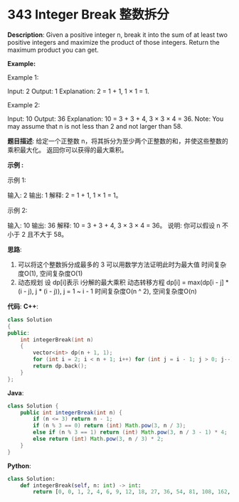 # 343 Integer Break 整数拆分

__Description__:
Given a positive integer n, break it into the sum of at least two positive integers and maximize the product of those integers. Return the maximum product you can get.

__Example:__

Example 1:

Input: 2
Output: 1
Explanation: 2 = 1 + 1, 1 × 1 = 1.

Example 2:

Input: 10
Output: 36
Explanation: 10 = 3 + 3 + 4, 3 × 3 × 4 = 36.
Note: You may assume that n is not less than 2 and not larger than 58.

__题目描述__:
给定一个正整数 n，将其拆分为至少两个正整数的和，并使这些整数的乘积最大化。 返回你可以获得的最大乘积。

__示例 :__

示例 1:

输入: 2
输出: 1
解释: 2 = 1 + 1, 1 × 1 = 1。

示例 2:

输入: 10
输出: 36
解释: 10 = 3 + 3 + 4, 3 × 3 × 4 = 36。
说明: 你可以假设 n 不小于 2 且不大于 58。

__思路__:

1. 可以将这个整数拆分成最多的 3
可以用数学方法证明此时为最大值
时间复杂度O(1), 空间复杂度O(1)
2. 动态规划
设 dp[i]表示 i分解的最大乘积
动态转移方程 dp[i] = max(dp[i - j] \* (i - j), j \* (i - j)), j = 1 ~ i - 1
时间复杂度O(n ^ 2), 空间复杂度O(n)

__代码__:
__C++__:

```C++
class Solution 
{
public:
    int integerBreak(int n) 
    {
        vector<int> dp(n + 1, 1);
        for (int i = 2; i < n + 1; i++) for (int j = i - 1; j > 0; j--) dp[i] = max({dp[i], dp[j] * (i - j), j * (i - j)});
        return dp.back();
    }
};
```

__Java__:

```Java
class Solution {
    public int integerBreak(int n) {
        if (n <= 3) return n - 1;
        if (n % 3 == 0) return (int) Math.pow(3, n / 3);
        else if (n % 3 == 1) return (int) Math.pow(3, n / 3 - 1) * 4;
        else return (int) Math.pow(3, n / 3) * 2;
    }
}
```

__Python__:

```Python
class Solution:
    def integerBreak(self, n: int) -> int:
        return [0, 0, 1, 2, 4, 6, 9, 12, 18, 27, 36, 54, 81, 108, 162, 243, 324, 486, 729, 972, 1458, 2187, 2916, 4374, 6561, 8748, 13122, 19683, 26244, 39366, 59049, 78732, 118098, 177147, 236196, 354294, 531441, 708588, 1062882, 1594323, 2125764, 3188646, 4782969, 6377292, 9565938, 14348907, 19131876, 28697814, 43046721, 57395628, 86093442, 129140163, 172186884, 258280326, 387420489, 516560652, 774840978, 1162261467, 1549681956, 2324522934][n]
```
